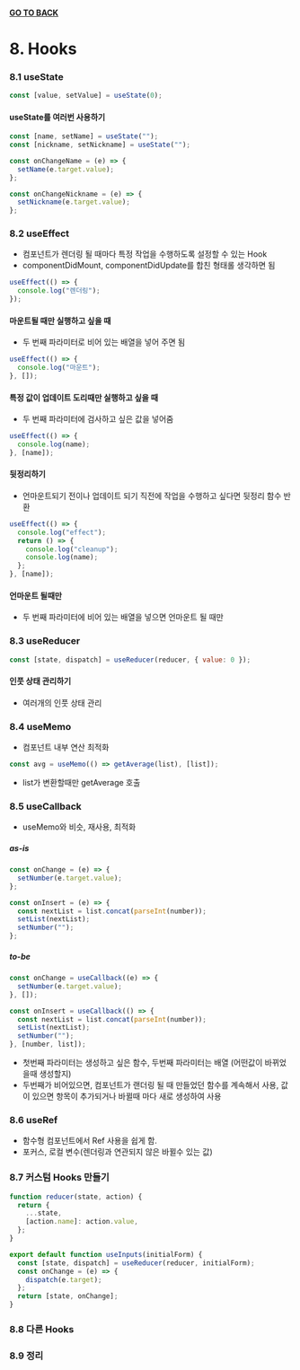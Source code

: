 #### [GO TO BACK](../README.md)

# 8. Hooks

### 8.1 useState

```javascript
const [value, setValue] = useState(0);
```

#### useState를 여러번 사용하기

```javascript
const [name, setName] = useState("");
const [nickname, setNickname] = useState("");

const onChangeName = (e) => {
  setName(e.target.value);
};

const onChangeNickname = (e) => {
  setNickname(e.target.value);
};
```

### 8.2 useEffect

- 컴포넌트가 렌더링 될 때마다 특정 작업을 수행하도록 설정할 수 있는 Hook
- componentDidMount, componentDidUpdate를 합친 형태롤 생각하면 됨

```javascript
useEffect(() => {
  console.log("렌더링");
});
```

#### 마운트될 때만 실행하고 싶을 때

- 두 번째 파라미터로 비어 있는 배열을 넣어 주면 됨

```javascript
useEffect(() => {
  console.log("마운트");
}, []);
```

#### 특정 값이 업데이트 도리때만 실행하고 싶을 때

- 두 번째 파라미터에 검사하고 싶은 값을 넣어줌

```javascript
useEffect(() => {
  console.log(name);
}, [name]);
```

#### 뒷정리하기

- 언마운트되기 전이나 업데이트 되기 직전에 작업을 수행하고 싶다면 뒷정리 함수 반환

```javascript
useEffect(() => {
  console.log("effect");
  return () => {
    console.log("cleanup");
    console.log(name);
  };
}, [name]);
```

#### 언마운트 될때만

- 두 번째 파라미터에 비어 있는 배열을 넣으면 언마운트 될 때만

### 8.3 useReducer

```javascript
const [state, dispatch] = useReducer(reducer, { value: 0 });
```

#### 인풋 상태 관리하기

- 여러개의 인풋 상태 관리

### 8.4 useMemo

- 컴포넌트 내부 연산 최적화

```javascript
const avg = useMemo(() => getAverage(list), [list]);
```

- list가 변환할때만 getAverage 호출

### 8.5 useCallback

- useMemo와 비슷, 재사용, 최적화

##### as-is

```javascript
const onChange = (e) => {
  setNumber(e.target.value);
};

const onInsert = (e) => {
  const nextList = list.concat(parseInt(number));
  setList(nextList);
  setNumber("");
};
```

##### to-be

```javascript
const onChange = useCallback((e) => {
  setNumber(e.target.value);
}, []);

const onInsert = useCallback(() => {
  const nextList = list.concat(parseInt(number));
  setList(nextList);
  setNumber("");
}, [number, list]);
```

- 첫번째 파라미터는 생성하고 싶은 함수, 두번째 파라미터는 배열 (어떤값이 바뀌었을때 생성할지)
- 두번째가 비어있으면, 컴포넌트가 랜더링 될 때 만들었던 함수를 계속해서 사용, 값이 있으면 항목이 추가되거나 바뀔때 마다 새로 생성하여 사용

### 8.6 useRef

- 함수형 컴포넌트에서 Ref 사용을 쉽게 함.
- 포커스, 로컬 변수(렌더링과 연관되지 않은 바뀔수 있는 값)

### 8.7 커스텀 Hooks 만들기

```javascript
function reducer(state, action) {
  return {
    ...state,
    [action.name]: action.value,
  };
}

export default function useInputs(initialForm) {
  const [state, dispatch] = useReducer(reducer, initialForm);
  const onChange = (e) => {
    dispatch(e.target);
  };
  return [state, onChange];
}
```

### 8.8 다른 Hooks

### 8.9 정리
